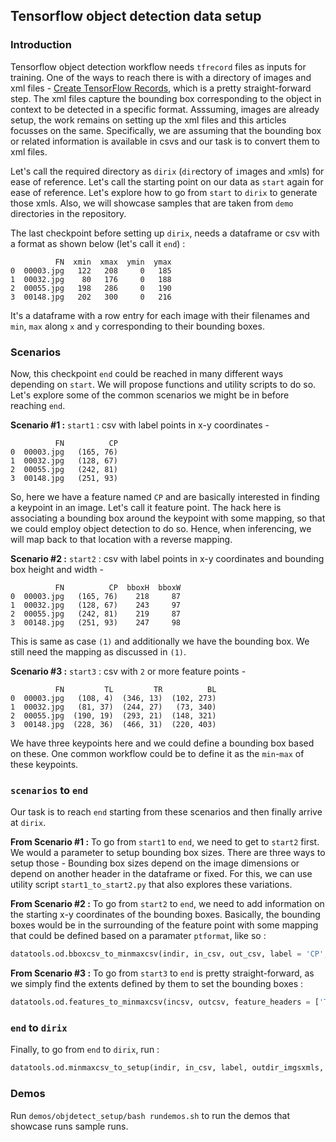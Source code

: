 ## Tensorflow object detection data setup

### Introduction

Tensorflow object detection workflow needs `tfrecord` files as inputs for training. One of the ways to reach there is with a directory of images and xml files - [Create TensorFlow Records](https://tensorflow-object-detection-api-tutorial.readthedocs.io/en/latest/training.html#convert-xml-to-record), which is a pretty straight-forward step. The xml files capture the bounding box corresponding to the object in context to be detected in a specific format. Asssuming, images are already setup, the work remains on setting up the xml files and this articles focusses on the same. Specifically, we are assuming that the bounding box or related information is available in csvs and our task is to convert them to xml files.

Let's call the required directory as `dirix` (`dir`ectory of `i`mages and `x`mls) for ease of reference. Let's call the starting point on our data as `start` again for ease of reference.  Let's explore how to go from `start` to `dirix` to generate those xmls. Also, we will showcase samples that are taken from `demo` directories in the repository.

The last checkpoint before setting up `dirix`, needs a dataframe or csv with a format as shown below (let's call it `end`) :

```
          FN  xmin  xmax  ymin  ymax
0  00003.jpg   122   208     0   185
1  00032.jpg    80   176     0   188
2  00055.jpg   198   286     0   190
3  00148.jpg   202   300     0   216

```

It's a dataframe with a row entry for each image with their filenames and `min`, `max` along `x` and `y` corresponding to their bounding boxes.

### Scenarios

Now, this checkpoint `end` could be reached in many different ways depending on `start`. We will propose functions and utility scripts to do so. Let's explore some of the common scenarios we might be in before reaching `end`.

**Scenario #1 :**  `start1` : csv with label points in x-y coordinates -

```
          FN          CP
0  00003.jpg   (165, 76)
1  00032.jpg   (128, 67)
2  00055.jpg   (242, 81)
3  00148.jpg   (251, 93)
```

So, here we have a feature named `CP` and are basically interested in finding a keypoint in an image. Let's call it feature point. The hack here is associating a bounding box around the keypoint with some mapping, so that we could employ object detection to do so. Hence, when inferencing, we will map back to that location with a reverse mapping.

**Scenario #2 :**  `start2` : csv with label points in x-y coordinates and bounding box height and width -

```
          FN          CP  bboxH  bboxW
0  00003.jpg   (165, 76)    218     87
1  00032.jpg   (128, 67)    243     97
2  00055.jpg   (242, 81)    219     87
3  00148.jpg   (251, 93)    247     98
```

This is same as case `(1)` and additionally we have the bounding box. We still need the mapping as discussed in `(1)`.

**Scenario #3 :** `start3` : csv with `2` or more feature points -

```
          FN         TL         TR          BL
0  00003.jpg   (108, 4)  (346, 13)  (102, 273)
1  00032.jpg   (81, 37)  (244, 27)   (73, 340)
2  00055.jpg  (190, 19)  (293, 21)  (148, 321)
3  00148.jpg  (228, 36)  (466, 31)  (220, 403)
```

We have three keypoints here and we could define a bounding box based on these. One common workflow could be to define it as the `min`-`max` of these keypoints.

### `scenarios` to `end`

Our task is to reach `end` starting from these scenarios and then finally arrive at `dirix`.

**From Scenario #1 :** To go from `start1` to `end`, we need to get to `start2` first. We would a parameter to setup bounding box sizes. There are three ways to setup those - Bounding box sizes depend on the image dimensions or depend on another header in the dataframe or fixed. For this, we can use  utility script `start1_to_start2.py` that also explores these variations.

**From Scenario #2 :** To go from `start2` to `end`,  we need to add information on the starting x-y coordinates of the bounding boxes. Basically, the bounding boxes would be in the surrounding of the feature point with some mapping that could be defined based on a paramater `ptformat`, like so :
```python
datatools.od.bboxcsv_to_minmaxcsv(indir, in_csv, out_csv, label = 'CP', ptformat = 'Center')
```

**From Scenario #3 :** To go from `start3` to `end` is pretty straight-forward, as we simply find the extents defined by them to set the bounding boxes :

```python
datatools.od.features_to_minmaxcsv(incsv, outcsv, feature_headers = ['TL', 'TR', 'BL'])

```

### `end` to `dirix`
Finally, to go from `end` to `dirix`,  run :

```python
datatools.od.minmaxcsv_to_setup(indir, in_csv, label, outdir_imgsxmls, outdir_debug)
```

### Demos

Run `demos/objdetect_setup/bash rundemos.sh` to run the demos that showcase runs sample runs.
